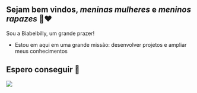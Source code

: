 ## Sejam bem vindos, _meninas mulheres_ e _meninos rapazes_ 🥰❤️

Sou a Biabelbilly, um grande prazer!

- Estou em aqui em uma grande missão: desenvolver projetos e ampliar meus conhecimentos

## Espero conseguir 🫢

![](https://media.tenor.com/ZQndYO4NwBcAAAAM/gojo-satoru.gif)
